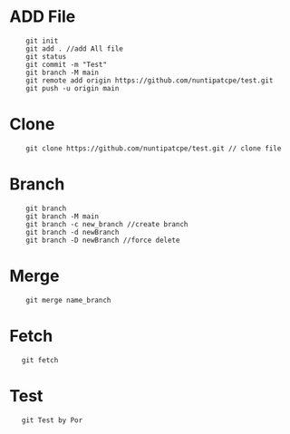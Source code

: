 # ADD File
```
    git init
    git add . //add All file 
    git status
    git commit -m "Test" 
    git branch -M main
    git remote add origin https://github.com/nuntipatcpe/test.git
    git push -u origin main
```
# Clone
```
    git clone https://github.com/nuntipatcpe/test.git // clone file 
```
# Branch
```
    git branch
    git branch -M main 
    git branch -c new_branch //create branch
    git branch -d newBranch 
    git branch -D newBranch //force delete
```
# Merge
```
    git merge name_branch
```
# Fetch
```
   git fetch
```
# Test
```
   git Test by Por
```